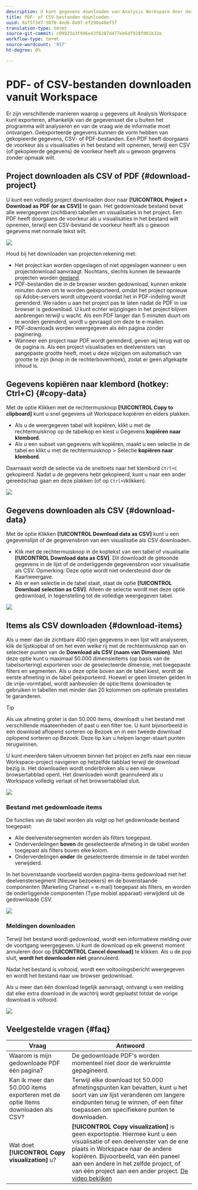 ```yaml
---
description: U kunt gegevens downloaden van Analysis Workspace door deze te kopiëren of in PDF- en CSV-indeling.
title: PDF- of CSV-bestanden downloaden
uuid: 8af5f3d7-5870-4ed6-8a9f-ef290a48ef5f
translation-type: tm+mt
source-git-commit: c09923a3f946e43f8287d477eb6df928f001b32e
workflow-type: tm+mt
source-wordcount: '957'
ht-degree: 0%

---
```



# PDF- of CSV-bestanden downloaden vanuit Workspace

Er zijn verschillende manieren waarop u gegevens uit Analysis Workspace kunt exporteren, afhankelijk van de gegevensset die u buiten het programma wilt analyseren en van de vraag wie de informatie moet ontvangen. Geëxporteerde gegevens kunnen de vorm hebben van gekopieerde gegevens, CSV- of PDF-bestanden. Een PDF heeft doorgaans de voorkeur als u visualisaties in het bestand wilt opnemen, terwijl een CSV (of gekopieerde gegevens) de voorkeur heeft als u gewoon gegevens zonder opmaak wilt.

## Project downloaden als CSV of PDF {#download-project}

U kunt een volledig project downloaden door naar **[!UICONTROL Project > Download as PDF (or as CSV)]** te gaan. Het gedownloade bestand bevat alle weergegeven (zichtbare) tabellen en visualisaties in het project. Een PDF heeft doorgaans de voorkeur als u visualisaties in het bestand wilt opnemen, terwijl een CSV-bestand de voorkeur heeft als u gewoon gegevens met normale tekst wilt.

![](assets/download-project.png)

Houd bij het downloaden van projecten rekening met:

* Het project kan worden opgeslagen of niet opgeslagen wanneer u een projectdownload aanvraagt. Nochtans, slechts kunnen de bewaarde projecten worden [gepland](https://docs.adobe.com/content/help/en/analytics/analyze/analysis-workspace/curate-share/t-schedule-report.html).
* PDF-bestanden die in de browser worden gedownload, kunnen enkele minuten duren om te worden geëxporteerd, omdat het project opnieuw op Adobe-servers wordt uitgevoerd voordat het in PDF-indeling wordt gerenderd. We raden u aan het project pas te laten nadat de PDF in uw browser is gedownload. U kunt echter wijzigingen in het project blijven aanbrengen terwijl u wacht. Als een PDF langer dan 5 minuten duurt om te worden gerenderd, wordt u gevraagd om deze te e-mailen.
* PDF-downloads worden weergegeven als één pagina zonder paginering.
* Wanneer een project naar PDF wordt gerenderd, geven wij terug wat op de pagina is. Als een project visualisaties en deelvensters van aangepaste grootte heeft, moet u deze wijzigen om automatisch van grootte te zijn (knop in de rechterbovenhoek), zodat er geen afgekapte inhoud is.

## Gegevens kopiëren naar klembord (hotkey: Ctrl+C) {#copy-data}

Met de optie Klikken met de rechtermuisknop **[!UICONTROL Copy to clipboard]** kunt u snel gegevens uit Workspace kopiëren en elders plakken.

* Als u de weergegeven tabel wilt kopiëren, klikt u met de rechtermuisknop op de tabelkop en kiest u Gegevens **kopiëren naar klembord**.
* Als u een subset van gegevens wilt kopiëren, maakt u een selectie in de tabel en klikt u met de rechtermuisknop > Selectie **kopiëren naar klembord**.

Daarnaast wordt de selectie via de sneltoets naar het klembord `Ctrl+C` gekopieerd. Nadat u de gegevens hebt gekopieerd, kunt u naar een ander gereedschap gaan en deze plakken (of op `Ctrl+V`klikken).

![](assets/copy-selection.png)

## Gegevens downloaden als CSV {#download-data}

Met de optie Klikken **[!UICONTROL Download data as CSV]** kunt u een gegevenslijst of de gegevensbron van een visualisatie als CSV downloaden.

* Klik met de rechtermuisknop in de koptekst van een tabel of visualisatie **[!UICONTROL Download data as CSV]**. Dit downloadt de getoonde gegevens in de lijst of de onderliggende gegevensbron voor visualisatie als CSV. Opmerking: Deze optie wordt niet ondersteund door de Kaartweergave.
* Als er een selectie in de tabel staat, staat de optie **[!UICONTROL Download selection as CSV]**. Alleen de selectie wordt met deze optie gedownload, in tegenstelling tot de volledige weergegeven tabel.

![](assets/download-data-viz.png)

## Items als CSV downloaden {#download-items}

Als u meer dan de zichtbare 400 rijen gegevens in een lijst wilt analyseren, klik de lijstkopbal of om het even welke rij met de rechtermuisknop aan en selecteer punten van de **Download als CSV (naam van Dimension)**. Met deze optie kunt u maximaal 50.000 dimensieitems (op basis van de tabelsortering) exporteren voor de geselecteerde dimensie, met toegepaste filters en segmenten. Als u deze optie boven aan de tabel kiest, wordt de eerste afmeting in de tabel geëxporteerd. Hoewel er geen limieten gelden in de vrije-vormtabel, wordt aanbevolen de optie Items downloaden te gebruiken in tabellen met minder dan 20 kolommen om optimale prestaties te garanderen.

>[!TIP]
>
> Als uw afmeting groter is dan 50.000 items, downloadt u het bestand met verschillende maateenheden of past u een filter toe. U kunt bijvoorbeeld in één download aflopend sorteren op Bezoek en in een tweede download oplopend sorteren op Bezoek. Deze tip kan u helpen langer-staart punten terugwinnen.

U kunt meerdere taken uitvoeren binnen het project en zelfs naar een nieuw Workspace-project navigeren op hetzelfde tabblad terwijl de download bezig is. Het downloaden wordt onderbroken als u een nieuw browsertabblad opent. Het downloaden wordt geannuleerd als u Workspace volledig verlaat of het browsertabblad sluit.

![](assets/download-items.png)

### Bestand met gedownloade items

De functies van de tabel worden als volgt op het gedownloade bestand toegepast:

* Alle deelvenstersegmenten worden als filters toegepast.
* Onderverdelingen **boven** de geselecteerde afmeting in de tabel worden toegepast als filters boven elke kolom.
* Onderverdelingen **onder** de geselecteerde dimensie in de tabel worden verwijderd.

In het bovenstaande voorbeeld worden pagina-items gedownload met het deelvenstersegment (Nieuwe bezoekers) en de bovenstaande componenten (Marketing Channel = e-mail) toegepast als filters, en worden de onderliggende componenten (Type mobiel apparaat) verwijderd uit de gedownloade CSV.

![](assets/downloaded-file.png)

### Meldingen downloaden

Terwijl het bestand wordt gedownload, wordt een informatieve melding over de voortgang weergegeven. U kunt de download op elk gewenst moment annuleren door op **[!UICONTROL Cancel download]** te klikken. Als u de pop sluit, **wordt het downloaden niet** geannuleerd.

Nadat het bestand is voltooid, wordt een voltooiingsbericht weergegeven en wordt het bestand naar uw browser gedownload.

Als u meer dan één download tegelijk aanvraagt, ontvangt u een melding dat elke extra download in de wachtrij wordt geplaatst totdat de vorige download is voltooid.

![](assets/toast.png)

## Veelgestelde vragen {#faq}

| Vraag | Antwoord |
| --- | --- |
| Waarom is mijn gedownloade PDF één pagina? | De gedownloade PDF&#39;s worden momenteel niet door de werkruimte gepagineerd. |
| Kan ik meer dan 50.000 items exporteren met de optie Items downloaden als CSV? | Terwijl elke download tot 50.000 afmetingspunten kan bevatten, kunt u het soort van uw lijst veranderen om langere eindpunten terug te winnen, of een filter toepassen om specifiekere punten te downloaden. |
| Wat doet **[!UICONTROL Copy visualization]** u? | **[!UICONTROL Copy visualization]** is geen exportoptie. Hiermee kunt u een visualisatie of een deelvenster van de ene plaats in Workspace naar de andere kopiëren. Bijvoorbeeld, van één paneel aan een andere in het zelfde project, of van één project aan een ander project. [De video bekijken](https://www.youtube.com/watch?v=lvmAdKNfWQw) |

